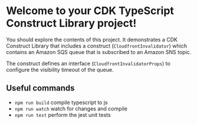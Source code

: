 # Welcome to your CDK TypeScript Construct Library project!

You should explore the contents of this project. It demonstrates a CDK Construct Library that includes a construct (`CloudfrontInvalidator`)
which contains an Amazon SQS queue that is subscribed to an Amazon SNS topic.

The construct defines an interface (`CloudfrontInvalidatorProps`) to configure the visibility timeout of the queue.

## Useful commands

 * `npm run build`   compile typescript to js
 * `npm run watch`   watch for changes and compile
 * `npm run test`    perform the jest unit tests